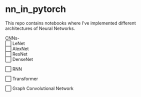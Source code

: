 # nn_in_pytorch 
This repo contains notebooks where I've implemented different architectures of Neural Networks.

CNNs- \
  :white_large_square: LeNet \
  :white_large_square: AlexNet \
  :white_large_square: ResNet  \
  :white_large_square: DenseNet 

 :white_large_square: RNN 

 :white_large_square: Transformer 

 :white_large_square: Graph Convolutional Network 

